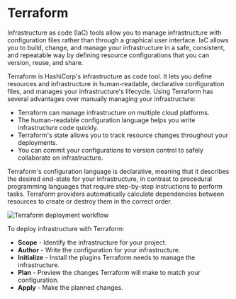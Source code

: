 # Terraform



Infrastructure as code (IaC) tools allow you to manage infrastructure with configuration files rather than through a graphical user interface. IaC allows you to build, change, and manage your infrastructure in a safe, consistent, and repeatable way by defining resource configurations that you can version, reuse, and share.

Terraform is HashiCorp's infrastructure as code tool. It lets you define resources and infrastructure in human-readable, declarative configuration files, and manages your infrastructure's lifecycle. Using Terraform has several advantages over manually managing your infrastructure:

* Terraform can manage infrastructure on multiple cloud platforms.
* The human-readable configuration language helps you write infrastructure code quickly.
* Terraform's state allows you to track resource changes throughout your deployments.
* You can commit your configurations to version control to safely collaborate on infrastructure.



Terraform's configuration language is declarative, meaning that it describes the desired end-state for your infrastructure, in contrast to procedural programming languages that require step-by-step instructions to perform tasks. Terraform providers automatically calculate dependencies between resources to create or destroy them in the correct order.

![Terraform deployment workflow](https://learn.hashicorp.com/img/terraform/terraform-iac.png)

To deploy infrastructure with Terraform:

* **Scope** - Identify the infrastructure for your project.
* **Author** - Write the configuration for your infrastructure.
* **Initialize** - Install the plugins Terraform needs to manage the infrastructure.
* **Plan** - Preview the changes Terraform will make to match your configuration.
* **Apply** - Make the planned changes.
